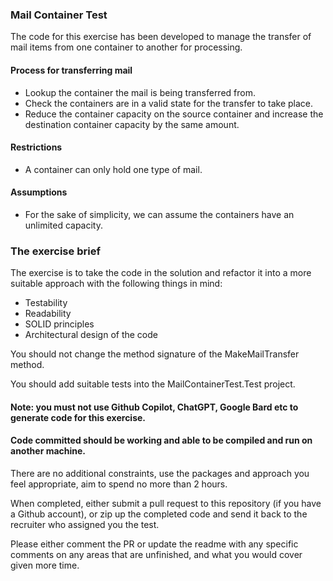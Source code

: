 ### Mail Container Test 

The code for this exercise has been developed to manage the transfer of mail items from one container to another for processing.

#### Process for transferring mail

- Lookup the container the mail is being transferred from.
- Check the containers are in a valid state for the transfer to take place.
- Reduce the container capacity on the source container and increase the destination container capacity by the same amount.

#### Restrictions

- A container can only hold one type of mail.


#### Assumptions

- For the sake of simplicity, we can assume the containers have an unlimited capacity.

### The exercise brief

The exercise is to take the code in the solution and refactor it into a more suitable approach with the following things in mind:

- Testability
- Readability
- SOLID principles
- Architectural design of the code

You should not change the method signature of the MakeMailTransfer method.

You should add suitable tests into the MailContainerTest.Test project.

#### Note: you must not use Github Copilot, ChatGPT, Google Bard etc to generate code for this exercise.
#### Code committed should be working and able to be compiled and run on another machine.

There are no additional constraints, use the packages and approach you feel appropriate, aim to spend no more than 2 hours.

When completed, either submit a pull request to this repository (if you have a Github account), or zip up the completed code and
send it back to the recruiter who assigned you the test. 

Please either comment the PR or update the readme with any specific comments on any areas that are unfinished, and what you would cover given more time.

